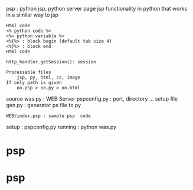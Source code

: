psp : python jsp, python server page 
	jsp functionality in python that works in a similar way to jsp

	Html code 
	<% python code %>
	<%= python variable %>
	<%{%> : block begin (default tab size 4)
	<%}%> : block end 
	Html code 

	http_handler.getSession(): session 

	Processable files
		jsp, py, html, cs, image
	If only path is given
		oo.psp > oo.py > oo.html
source
	was.py : WEB Server 
	pspconfig.py : port, directory ... setup file
	gen.py : generator ps file to py 

	WEB/index.psp : sample psp  code

setup   : pspconfig.py 
running : python was.py 

# psp
# psp
